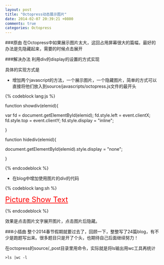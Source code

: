 ```yaml
---
layout: post
title: "Octopress动态展示图片"
date: 2014-02-07 20:39:21 +0800
comments: true
categories: Octopress
---
```


###原由
在Octopress中如果展示图片太大，这回占用屏幕很大的篇幅，最好的办法是先隐藏起来，需要的时候点击展开 

###解决办法
利用div的display的设置的方式实现

具体的实现方式是  


- 增加两个javascript的方法，一个展示图片，一个隐藏图片，简单的方式可以直接将他们放入到source/javascripts/octopress.js文件的最开头  
  
{% codeblock lang:js %}   

function showdiv(elemid){

var fd = document.getElementById(elemid);
fd.style.left = event.clientX;
fd.style.top = event.clientY;
fd.style.display = "inline";

}

function hidediv(elemid){

document.getElementById(elemid).style.display = "none";

}	
	  
{% endcodeblock %}
      
  

- 在blog中增加使用图片的div的代码
       
{% codeblock lang:sh %}
	
<div style="text-decoration:underline; font-size: 24px; color: red" onclick="showdiv('pic')"> Picture Show Text </div>  

<div style="display:none" class="prev" id="pic"  onclick="hidediv('pic')">

<img src="xxx.png" title="点击关闭">

</div>
	
{% endcodeblock %}
        

效果是点击图片文字展开图片，点击图片后隐藏。     


###小插曲
整个2014春节假期就要过去了，回顾一下，整整写了24篇blog，有不少是跑题写出来。很多题目只是开了个头，也期待自己后面继续努力！   

在octopress的source/_post目录里用命令，实际就是将ls输出用wc工具再统计
    
    >ls |wc -l